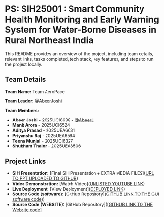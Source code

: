 # PS: SIH25001 : Smart Community Health Monitoring and Early Warning System for Water-Borne Diseases in Rural Northeast India

This README provides an overview of the project, including team details, relevant links, tasks completed, tech stack, key features, and steps to run the project locally.

## Team Details

**Team Name:** Team AeroPace

**Team Leader:** [@AbeerJoshi](https://github.com/AbeerJoshi/)

**Team Members:**

- **Abeer Joshi** - 2025UCI6638 - [@AbeerJ](https://github.com/AbeerJoshi/)
- **Manit Arora** - 2025UCI6524
- **Aditya Prasad** - 2025UEA6631
- **Priyanshu Raj** - 2025UEA6564
- **Teena Munjal** - 2025UCI6327
- **Shubham Thalor** - 2025UEA3506

## Project Links

- **SIH Presentation:** [Final SIH Presentation + EXTRA MEDIA FILES]([URL TO PPT UPLOADED TO GITHUB](https://github.com/AbeerJoshi/SIH_2025_Internal_Round_Submission_Team_AeroPace/tree/Main/Media_FILES))
- **Video Demonstration:** [Watch Video]([UNLISTED YOUTUBE LINK](https://www.youtube.com/watch?v=qvIgvA_2BO8))
- **Live Deployment:** [View Deployment]([DEPLOYED LINK](https://health-pool.tiiny.site/))
- **Source Code (software):** [GitHub Repository]([GITHUB LINK TO THE GUI software code](https://github.com/AbeerJoshi/SIH_2025_Internal_Round_Submission_Team_AeroPace/blob/Main/HealthPool_GUI.py)))
- **Source Code (WEBSITE):** [GitHub Repository]([[GITHUB LINK TO THE Website code](https://github.com/AbeerJoshi/SIH_2025_Internal_Round_Submission_Team_AeroPace/tree/Main/WEBSITE)]

